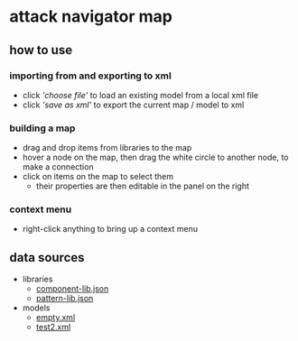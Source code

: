 # attack navigator map

## how to use

### importing from and exporting to xml
- click *'choose file'* to load an existing model from a local xml file
- click *'save as xml'* to export the current map / model to xml

### building a map
- drag and drop items from libraries to the map
- hover a node on the map, then drag the white circle to another node, to make a connection
- click on items on the map to select them
	- their properties are then editable in the panel on the right

### context menu
- right-click anything to bring up a context menu

## data sources
- libraries
	- [component-lib.json](/anm2/data/component-lib.json)
	- [pattern-lib.json](/anm2/data/pattern-lib.json)
- models
	- [empty.xml](/anm2/data/empty.xml)
	- [test2.xml](/anm2/data/test2.xml)
